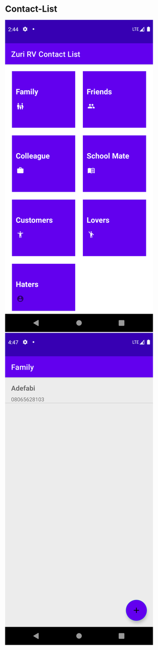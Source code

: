 # Contact-List
![Task Screenshot1](https://github.com/AdefabiAdekunle/Contact-List/blob/master/Screenshot_1621561479.png)
![Task Screenshot1](https://github.com/AdefabiAdekunle/Contact-List/blob/master/Screenshot_1621612061.png)

